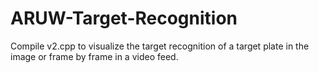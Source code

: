 # ARUW-Target-Recognition

Compile v2.cpp to visualize the target recognition of a target plate in the image or frame by frame in a video feed.
